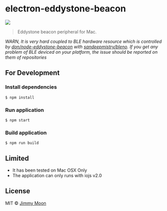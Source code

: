 # electron-eddystone-beacon

![](https://cloud.githubusercontent.com/assets/124117/9676401/1cb7b630-5306-11e5-8114-442b35474a06.png)

> Eddystone beacon peripheral for Mac.

*WARN, It is very hard coupled to BLE hardware resource which is controlled by [don/node-eddystone-beacon](https://goo.gl/jdhqdm) with [sandeepmistry/bleno](https://goo.gl/J3qFMg). If you get any problem of BLE deviced on your platform, the issue should be reported on them of repositories*

## For Development

### Install dependencies

```
$ npm install
```

### Run application

```
$ npm start
```

### Build application

```
$ npm run build
```

## Limited

- It has been tested on Mac OSX Only
- The application can only runs with iojs v2.0

## License

MIT © [Jimmy Moon](http://ragingwind.me)
